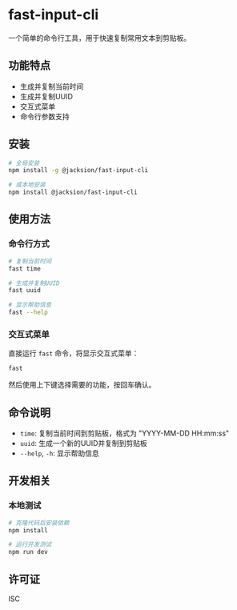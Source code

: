 # fast-input-cli

一个简单的命令行工具，用于快速复制常用文本到剪贴板。

## 功能特点

- 生成并复制当前时间
- 生成并复制UUID
- 交互式菜单
- 命令行参数支持

## 安装

```bash
# 全局安装
npm install -g @jacksion/fast-input-cli

# 或本地安装
npm install @jacksion/fast-input-cli
```

## 使用方法

### 命令行方式

```bash
# 复制当前时间
fast time

# 生成并复制UUID
fast uuid

# 显示帮助信息
fast --help
```

### 交互式菜单

直接运行 `fast` 命令，将显示交互式菜单：

```bash
fast
```

然后使用上下键选择需要的功能，按回车确认。

## 命令说明

- `time`: 复制当前时间到剪贴板，格式为 "YYYY-MM-DD HH:mm:ss"
- `uuid`: 生成一个新的UUID并复制到剪贴板
- `--help`, `-h`: 显示帮助信息

## 开发相关

### 本地测试

```bash
# 克隆代码后安装依赖
npm install

# 运行开发测试
npm run dev
```

## 许可证

ISC
